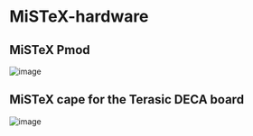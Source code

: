 # MiSTeX-hardware
## MiSTeX Pmod

![image](https://user-images.githubusercontent.com/148607/231948955-767aad45-565a-4adb-b6a2-5a7cb1c64456.png)

## MiSTeX cape for the Terasic DECA board

![image](https://user-images.githubusercontent.com/148607/222578200-f00b5eb2-d352-4595-b834-59ee57191b28.png)
